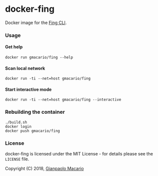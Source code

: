 # docker-fing

Docker image for the [Fing CLI](https://www.fing.io/fingkit-sdk-downloads/).

### Usage

#### Get help

```shell
docker run gmacario/fing --help
```

#### Scan local network

```shell
docker run -ti --net=host gmacario/fing
```

#### Start interactive mode

```shell
docker run -ti --net=host gmacario/fing --interactive
```

### Rebuilding the container

```shell
./build.sh
docker login
docker push gmacario/fing
```

### License

docker-fing is licensed under the MIT License - for details please see the `LICENSE` file.

Copyright (C) 2018, [Gianpaolo Macario](http://gmacario.github.io/)

<!-- EOF -->
